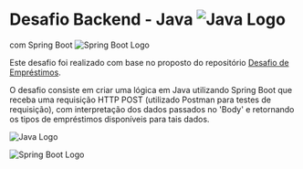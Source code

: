 # Desafio Backend - Java ![Java Logo](https://www.oracle.com/a/ocom/img/lohp/otn/java/logo-java.svg)
com Spring Boot ![Spring Boot Logo](https://spring.io/images/spring-boot.svg)

Este desafio foi realizado com base no proposto do repositório [Desafio de Empréstimos](https://github.com/backend-br/desafios/blob/master/loans/PROBLEM.md).

O desafio consiste em criar uma lógica em Java utilizando Spring Boot que receba uma requisição HTTP POST (utilizado Postman para testes de requisição), com interpretação dos dados passados no 'Body' e retornando os tipos de empréstimos disponíveis para tais dados.

![Java Logo](https://www.oracle.com/a/ocom/img/lohp/otn/java/logo-java.svg)

![Spring Boot Logo](https://spring.io/images/spring-boot.svg)
